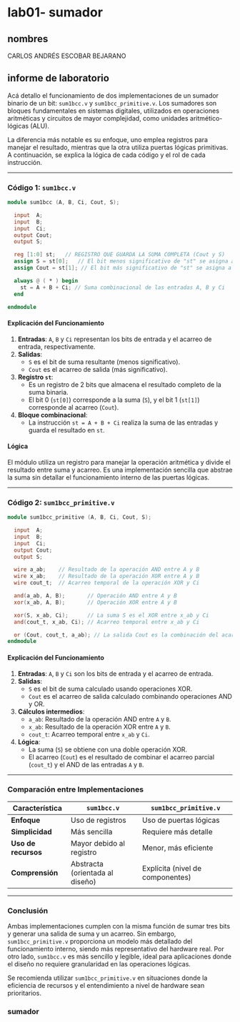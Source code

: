 # lab01- sumador 
## nombres
CARLOS ANDRÉS ESCOBAR BEJARANO
## informe de laboratorio

Acá detallo el funcionamiento de dos implementaciones de un sumador binario de un bit: `sum1bcc.v` y `sum1bcc_primitive.v`. Los sumadores son bloques fundamentales en sistemas digitales, utilizados en operaciones aritméticas y circuitos de mayor complejidad, como unidades aritmético-lógicas (ALU).

La diferencia más notable es su enfoque, uno emplea registros para manejar el resultado, mientras que la otra utiliza puertas lógicas primitivas. A continuación, se explica la lógica de cada código y el rol de cada instrucción.

---

### Código 1: `sum1bcc.v`
```verilog
module sum1bcc (A, B, Ci, Cout, S);

  input  A;
  input  B;
  input  Ci;
  output Cout;
  output S;

  reg [1:0] st;   // REGISTRO QUE GUARDA LA SUMA COMPLETA (Cout y S)
  assign S = st[0];   // El bit menos significativo de "st" se asigna a la salida S
  assign Cout = st[1]; // El bit más significativo de "st" se asigna a la salida Cout

  always @ ( * ) begin
  	st = A + B + Ci; // Suma combinacional de las entradas A, B y Ci
  end

endmodule
```

#### Explicación del Funcionamiento
1. **Entradas**: `A`, `B` y `Ci` representan los bits de entrada y el acarreo de entrada, respectivamente.
2. **Salidas**: 
   - `S` es el bit de suma resultante (menos significativo).
   - `Cout` es el acarreo de salida (más significativo).
3. **Registro `st`**:
   - Es un registro de 2 bits que almacena el resultado completo de la suma binaria.
   - El bit 0 (`st[0]`) corresponde a la suma (`S`), y el bit 1 (`st[1]`) corresponde al acarreo (`Cout`).
4. **Bloque combinacional**:
   - La instrucción `st = A + B + Ci` realiza la suma de las entradas y guarda el resultado en `st`.

#### Lógica
El módulo utiliza un registro para manejar la operación aritmética y divide el resultado entre suma y acarreo. Es una implementación sencilla que abstrae la suma sin detallar el funcionamiento interno de las puertas lógicas.

---

### Código 2: `sum1bcc_primitive.v`
```verilog
module sum1bcc_primitive (A, B, Ci, Cout, S);

  input  A;
  input  B;
  input  Ci;
  output Cout;
  output S;

  wire a_ab;    // Resultado de la operación AND entre A y B
  wire x_ab;    // Resultado de la operación XOR entre A y B
  wire cout_t;  // Acarreo temporal de la operación XOR y Ci

  and(a_ab, A, B);       // Operación AND entre A y B
  xor(x_ab, A, B);       // Operación XOR entre A y B

  xor(S, x_ab, Ci);      // La suma S es el XOR entre x_ab y Ci
  and(cout_t, x_ab, Ci); // Acarreo temporal entre x_ab y Ci

  or (Cout, cout_t, a_ab); // La salida Cout es la combinación del acarreo temporal y a_ab
endmodule
```

#### Explicación del Funcionamiento
1. **Entradas**: `A`, `B` y `Ci` son los bits de entrada y el acarreo de entrada.
2. **Salidas**:
   - `S` es el bit de suma calculado usando operaciones XOR.
   - `Cout` es el acarreo de salida calculado combinando operaciones AND y OR.
3. **Cálculos intermedios**:
   - `a_ab`: Resultado de la operación AND entre `A` y `B`.
   - `x_ab`: Resultado de la operación XOR entre `A` y `B`.
   - `cout_t`: Acarreo temporal entre `x_ab` y `Ci`.
4. **Lógica**:
   - La suma (`S`) se obtiene con una doble operación XOR.
   - El acarreo (`Cout`) es el resultado de combinar el acarreo parcial (`cout_t`) y el AND de las entradas `A` y `B`.

---

### Comparación entre Implementaciones
| Característica       | `sum1bcc.v`               | `sum1bcc_primitive.v`      |
|-----------------------|---------------------------|----------------------------|
| **Enfoque**          | Uso de registros          | Uso de puertas lógicas     |
| **Simplicidad**      | Más sencilla             | Requiere más detalle       |
| **Uso de recursos**  | Mayor debido al registro  | Menor, más eficiente       |
| **Comprensión**      | Abstracta (orientada al diseño) | Explícita (nivel de componentes) |

---

### Conclusión
Ambas implementaciones cumplen con la misma función de sumar tres bits y generar una salida de suma y un acarreo. Sin embargo, `sum1bcc_primitive.v` proporciona un modelo más detallado del funcionamiento interno, siendo más representativo del hardware real. Por otro lado, `sum1bcc.v` es más sencillo y legible, ideal para aplicaciones donde el diseño no requiere granularidad en las operaciones lógicas.

Se recomienda utilizar `sum1bcc_primitive.v` en situaciones donde la eficiencia de recursos y el entendimiento a nivel de hardware sean prioritarios.









### sumador 
